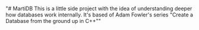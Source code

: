 "# MartiDB
This is a little side project with the idea of understanding deeper how databases work internally. It's based of Adam Fowler's series "Create a Database from the ground up in C++"" 

